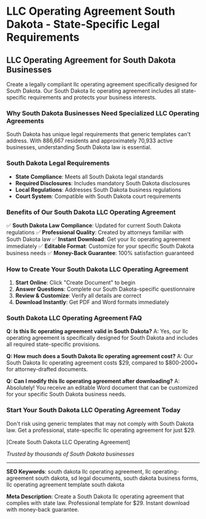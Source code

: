 # LLC Operating Agreement South Dakota - State-Specific Legal Requirements

## LLC Operating Agreement for South Dakota Businesses

Create a legally compliant llc operating agreement specifically designed for South Dakota. Our South Dakota llc operating agreement includes all state-specific requirements and protects your business interests.

### Why South Dakota Businesses Need Specialized LLC Operating Agreements

South Dakota has unique legal requirements that generic templates can't address. With 886,667 residents and approximately 70,933 active businesses, understanding South Dakota law is essential.

### South Dakota Legal Requirements

- **State Compliance**: Meets all South Dakota legal standards
- **Required Disclosures**: Includes mandatory South Dakota disclosures
- **Local Regulations**: Addresses South Dakota business regulations
- **Court System**: Compatible with South Dakota court requirements

### Benefits of Our South Dakota LLC Operating Agreement

✅ **South Dakota Law Compliance**: Updated for current South Dakota regulations
✅ **Professional Quality**: Created by attorneys familiar with South Dakota law
✅ **Instant Download**: Get your llc operating agreement immediately
✅ **Editable Format**: Customize for your specific South Dakota business needs
✅ **Money-Back Guarantee**: 100% satisfaction guaranteed

### How to Create Your South Dakota LLC Operating Agreement

1. **Start Online**: Click "Create Document" to begin
2. **Answer Questions**: Complete our South Dakota-specific questionnaire
3. **Review & Customize**: Verify all details are correct
4. **Download Instantly**: Get PDF and Word formats immediately

### South Dakota LLC Operating Agreement FAQ

**Q: Is this llc operating agreement valid in South Dakota?**
A: Yes, our llc operating agreement is specifically designed for South Dakota and includes all required state-specific provisions.

**Q: How much does a South Dakota llc operating agreement cost?**
A: Our South Dakota llc operating agreement costs $29, compared to $800-2000+ for attorney-drafted documents.

**Q: Can I modify this llc operating agreement after downloading?**
A: Absolutely! You receive an editable Word document that can be customized for your specific South Dakota business needs.

### Start Your South Dakota LLC Operating Agreement Today

Don't risk using generic templates that may not comply with South Dakota law. Get a professional, state-specific llc operating agreement for just $29.

[Create South Dakota LLC Operating Agreement]

_Trusted by thousands of South Dakota businesses_

---

**SEO Keywords**: south dakota llc operating agreement, llc operating-agreement south dakota, sd legal documents, south dakota business forms, llc operating agreement template south dakota

**Meta Description**: Create a South Dakota llc operating agreement that complies with state law. Professional template for $29. Instant download with money-back guarantee.
